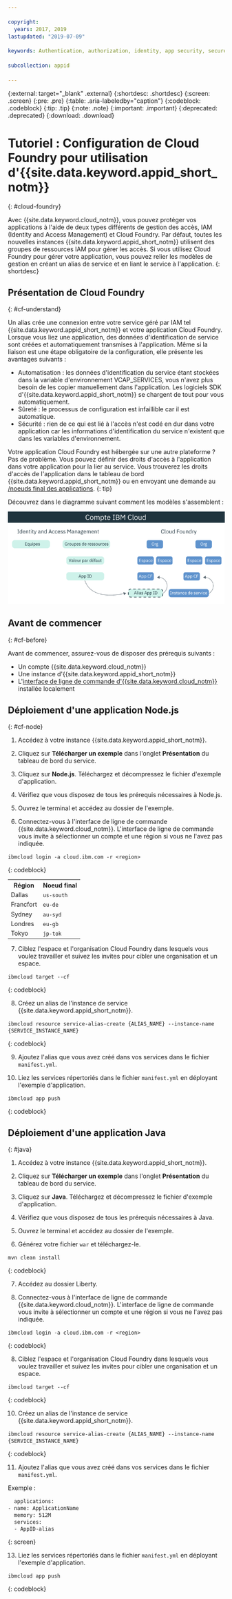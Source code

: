 ```yaml
---

copyright:
  years: 2017, 2019
lastupdated: "2019-07-09"

keywords: Authentication, authorization, identity, app security, secure, development, cloud foundry, access management, iam, java, node.js

subcollection: appid

---
```


{:external: target="_blank" .external}
{:shortdesc: .shortdesc}
{:screen: .screen}
{:pre: .pre}
{:table: .aria-labeledby="caption"}
{:codeblock: .codeblock}
{:tip: .tip}
{:note: .note}
{:important: .important}
{:deprecated: .deprecated}
{:download: .download}


# Tutoriel : Configuration de Cloud Foundry pour utilisation d'{{site.data.keyword.appid_short_notm}}
{: #cloud-foundry}

Avec {{site.data.keyword.cloud_notm}}, vous pouvez protéger vos applications à l'aide de deux types différents de gestion des accès, IAM (Identity and Access Management) et Cloud Foundry. Par défaut, toutes les nouvelles instances {{site.data.keyword.appid_short_notm}} utilisent des groupes de ressources IAM pour gérer les accès. Si vous utilisez Cloud Foundry pour gérer votre application, vous pouvez relier les modèles de gestion en créant un alias de service et en liant le service à l'application.
{: shortdesc}


## Présentation de Cloud Foundry
{: #cf-understand}

Un alias crée une connexion entre votre service géré par IAM tel {{site.data.keyword.appid_short_notm}} et votre application Cloud Foundry. Lorsque vous liez une application, des données d'identification de service sont créées et automatiquement transmises à l'application. Même si la liaison est une étape obligatoire de la configuration, elle présente les avantages suivants :

* Automatisation : les données d'identification du service étant stockées dans la variable d'environnement VCAP_SERVICES, vous n'avez plus besoin de les copier manuellement dans l'application. Les logiciels SDK d'{{site.data.keyword.appid_short_notm}} se chargent de tout pour vous automatiquement.
* Sûreté : le processus de configuration est infaillible car il est automatique.
* Sécurité : rien de ce qui est lié à l'accès n'est codé en dur dans votre application car les informations d'identification du service n'existent que dans les variables d'environnement.

Votre application Cloud Foundry est hébergée sur une autre plateforme ? Pas de problème. Vous pouvez définir des droits d'accès à l'application dans votre application pour la lier au service. Vous trouverez les droits d'accès de l'application dans le tableau de bord {{site.data.keyword.appid_short_notm}} ou en envoyant une demande au [/noeuds final des applications](https://us-south.appid.cloud.ibm.com/swagger-ui/#!/Applications/registerApplication).
{: tip}

Découvrez dans le diagramme suivant comment les modèles s'assemblent :

![Liaison d'une application Cloud Foundry](images/cf-alias.png)

## Avant de commencer
{: #cf-before}

Avant de commencer, assurez-vous de disposer des prérequis suivants :

* Un compte {{site.data.keyword.cloud_notm}}
* Une instance d'{{site.data.keyword.appid_short_notm}}
* L'[interface de ligne de commande d'{{site.data.keyword.cloud_notm}}](/docs/cli?topic=cloud-cli-getting-started) installée localement

## Déploiement d'une application Node.js
{: #cf-node}


1. Accédez à votre instance {{site.data.keyword.appid_short_notm}}.

2. Cliquez sur **Télécharger un exemple** dans l'onglet **Présentation** du tableau de bord du service.

3. Cliquez sur **Node.js**. Téléchargez et décompressez le fichier d'exemple d'application.

4. Vérifiez que vous disposez de tous les prérequis nécessaires à Node.js.

5. Ouvrez le terminal et accédez au dossier de l'exemple.

6. Connectez-vous à l'interface de ligne de commande {{site.data.keyword.cloud_notm}}. L'interface de ligne de commande vous invite à sélectionner un compte et une région si vous ne l'avez pas indiquée.

  ```
  ibmcloud login -a cloud.ibm.com -r <region>
  ```
  {: codeblock}

  <table>
    <tr>
      <th>Région</th>
      <th>Noeud final</th>
    </tr>
    <tr>
      <td>Dallas</td>
      <td><code>us-south</code></td>
    </tr>
    <tr>
      <td>Francfort</td>
      <td><code>eu-de</code></td>
    </tr>
    <tr>
      <td>Sydney</td>
      <td><code>au-syd</code></td>
    </tr>
    <tr>
      <td>Londres</td>
      <td><code>eu-gb</code></td>
    </tr>
    <tr>
      <td>Tokyo</td>
      <td><code>jp-tok</code></td>
    </tr>
  </table>

7. Ciblez l'espace et l'organisation Cloud Foundry dans lesquels vous voulez travailler et suivez les invites pour cibler une organisation et un espace.

  ```
  ibmcloud target --cf
  ```
  {: codeblock}

8. Créez un alias de l'instance de service {{site.data.keyword.appid_short_notm}}.

  ```
  ibmcloud resource service-alias-create {ALIAS_NAME} --instance-name {SERVICE_INSTANCE_NAME}
  ```
  {: codeblock}

9. Ajoutez l'alias que vous avez créé dans vos services dans le fichier `manifest.yml`.

10. Liez les services répertoriés dans le fichier `manifest.yml` en déployant l'exemple d'application.

  ```
  ibmcloud app push
  ```
  {: codeblock}

## Déploiement d'une application Java
{: #java}

1. Accédez à votre instance {{site.data.keyword.appid_short_notm}}.

2. Cliquez sur **Télécharger un exemple** dans l'onglet **Présentation** du tableau de bord du service.

3. Cliquez sur **Java**. Téléchargez et décompressez le fichier d'exemple d'application.

4. Vérifiez que vous disposez de tous les prérequis nécessaires à Java.

5. Ouvrez le terminal et accédez au dossier de l'exemple.

6. Générez votre fichier `war` et téléchargez-le.

  ```
  mvn clean install
  ```
  {: codeblock}

7. Accédez au dossier Liberty.

8. Connectez-vous à l'interface de ligne de commande {{site.data.keyword.cloud_notm}}. L'interface de ligne de commande vous invite à sélectionner un compte et une région si vous ne l'avez pas indiquée.

  ```
  ibmcloud login -a cloud.ibm.com -r <region>
  ```
  {: codeblock}

8. Ciblez l'espace et l'organisation Cloud Foundry dans lesquels vous voulez travailler et suivez les invites pour cibler une organisation et un espace.

  ```
  ibmcloud target --cf
  ```
  {: codeblock}

10. Créez un alias de l'instance de service {{site.data.keyword.appid_short_notm}}.

  ```
  ibmcloud resource service-alias-create {ALIAS_NAME} --instance-name {SERVICE_INSTANCE_NAME}
  ```
  {: codeblock}

11. Ajoutez l'alias que vous avez créé dans vos services dans le fichier `manifest.yml`.

  Exemple :
  ```
    applications:
  - name: ApplicationName
    memory: 512M
    services:
    - AppID-alias
  ```
  {: screen}

13. Liez les services répertoriés dans le fichier `manifest.yml` en déployant l'exemple d'application.

  ```
  ibmcloud app push
  ```
  {: codeblock}

